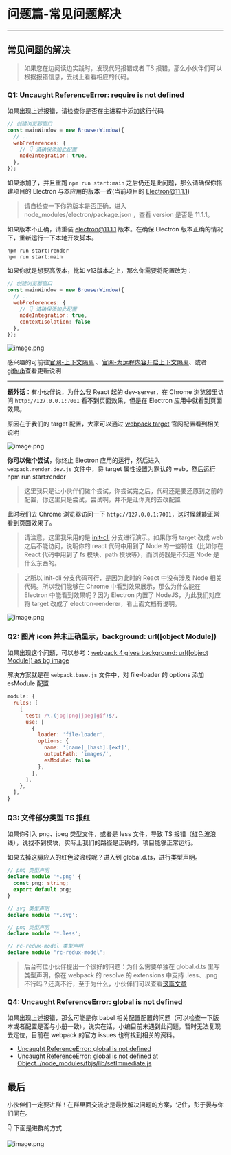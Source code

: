
# 问题篇-常见问题解决
---

## 常见问题的解决

> 如果您在边阅读边实践时，发现代码报错或者 TS 报错，那么小伙伴们可以根据报错信息，去线上看看相应的代码。

### Q1: Uncaught ReferenceError: require is not defined

如果出现上述报错，请检查你是否在主进程中添加这行代码

```js
// 创建浏览器窗口
const mainWindow = new BrowserWindow({
  // ...
  webPreferences: {
    // 👇 请确保添加此配置
    nodeIntegration: true,
  },
});
```

如果添加了，并且重跑 `npm run start:main` 之后仍还是此问题，那么请确保你搭建项目的 Electron 与本应用的版本一致\(当前项目的 <Electron@11.1.1>\)

> 请自检查一下你的版本是否正确，进入 node\_modules/electron/package.json ，查看 version 是否是 11.1.1。

如果版本不正确，请重装 <electron@11.1.1> 版本。在确保 Electron 版本正确的情况下，重新运行一下本地开发脚本。

```
npm run start:render
npm run start:main
```

如果你就是想要高版本，比如 v13版本之上，那么你需要将配置改为：

```js
// 创建浏览器窗口
const mainWindow = new BrowserWindow({
  // ...
  webPreferences: {
    // 👇 请确保添加此配置
    nodeIntegration: true,
    contextIsolation: false
  },
});
```

![image.png](https://p6-juejin.byteimg.com/tos-cn-i-k3u1fbpfcp/3146db129fd344688e5050dbe7e1223d~tplv-k3u1fbpfcp-watermark.image)

感兴趣的可前往[官网-上下文隔离](https://www.electronjs.org/docs/tutorial/context-isolation#%E6%88%91%E8%AF%A5%E5%A6%82%E4%BD%95%E5%90%AF%E7%94%A8%EF%BC%9F) 、[官网-为远程内容开启上下文隔离](https://www.electronjs.org/docs/tutorial/security#3-%E4%B8%BA%E8%BF%9C%E7%A8%8B%E5%86%85%E5%AE%B9%E5%BC%80%E5%90%AF%E4%B8%8A%E4%B8%8B%E6%96%87%E9%9A%94%E7%A6%BB)、或者[github](https://github.com/electron/electron/issues/23506)查看更新说明

---

**题外话**：有小伙伴说，为什么我 React 起的 dev-server，在 Chrome 浏览器里访问 `http://127.0.0.1:7001` 看不到页面效果，但是在 Electron 应用中就看到页面效果。

原因在于我们的 target 配置，大家可以通过 [webpack target](https://webpack.js.org/configuration/target) 官网配置看到相关说明

![image.png](https://p3-juejin.byteimg.com/tos-cn-i-k3u1fbpfcp/ccbf001f2d2244e592eb21f2a152b3c9~tplv-k3u1fbpfcp-watermark.image)

**你可以做个尝试**，你终止 Electron 应用的运行，然后进入 `webpack.render.dev.js` 文件中，将 target 属性设置为默认的 web，然后运行 npm run start:render

> 这里我只是让小伙伴们做个尝试，你尝试完之后，代码还是要还原到之前的配置，你这里只是尝试，尝试啊，并不是让你真的去改配置

此时我们去 Chrome 浏览器访问一下 `http://127.0.0.1:7001`，这时候就能正常看到页面效果了。

> 请注意，这里我采用的是 [init-cli](https://github.com/PDKSophia/visResumeMook/tree/init-cli) 分支进行演示。如果你将 target 改成 web 之后不能访问，说明你的 react 代码中用到了 Node 的一些特性（比如你在 React 代码中用到了 fs 模块、path 模块等），而浏览器是不知道 Node 是什么东西的。

> 之所以 init-cli 分支代码可行，是因为此时的 React 中没有涉及 Node 相关代码。所以我们能够在 Chrome 中看到效果展示，那么为什么能在 Electron 中能看到效果呢？因为 Electron 内置了 NodeJS，为此我们对应将 target 改成了 electron-renderer，看上面文档有说明。

![image.png](https://p1-juejin.byteimg.com/tos-cn-i-k3u1fbpfcp/df005d0f62bb45f1af36164c0a2f7b10~tplv-k3u1fbpfcp-watermark.image)

### Q2: 图片 icon 并未正确显示，background: url\(\[object Module\]\)

如果出现这个问题，可以参考：[webpack 4 gives background: url\(\[object Module\]\) as bg image](https://stackoverflow.com/questions/57671995/webpack-4-gives-background-urlobject-module-as-bg-image)

解决方案就是在 `webpack.base.js` 文件中，对 file-loader 的 options 添加 esModule 配置

```js
module: {
  rules: [
    {
      test: /\.(jpg|png|jpeg|gif)$/,
      use: [
        {
          loader: 'file-loader',
          options: {
            name: '[name]_[hash].[ext]',
            outputPath: 'images/',
            esModule: false
          },
        },
      ],
    },
  ],
}
```

### Q3: 文件部分类型 TS 报红

如果你引入 png、jpeg 类型文件，或者是 less 文件，导致 TS 报错（红色波浪线），说找不到模块，实际上我们的路径是正确的，项目能够正常运行。

如果去掉这膈应人的红色波浪线呢？进入到 global.d.ts，进行类型声明。

```ts
// png 类型声明
declare module '*.png' {
  const png: string;
  export default png;
}

// svg 类型声明
declare module '*.svg';

// png 类型声明
declare module '*.less';

// rc-redux-model 类型声明
declare module 'rc-redux-model';
```

> 后台有位小伙伴提出一个很好的问题：为什么需要单独在 global.d.ts 里写类型声明，像在 webpack 的 resolve 的 extensions 中支持 .less、.png 不行吗？还真不行，至于为什么，小伙伴们可以查看[这篇文章](https://stackoverflow.com/questions/36148639/webpack-not-able-to-import-images-using-express-and-angular2-in-typescript/36151803#36151803)

### Q4: Uncaught ReferenceError: global is not defined

如果出现上述报错，那么可能是你 babel 相关配置配置的问题（可以检查一下版本或者配置是否与小册一致），说实在话，小编目前未遇到此问题，暂时无法复现去定位，目前在 webpack 的官方 issues 也有找到相关的资料。

- [Uncaught ReferenceError: global is not defined](https://github.com/webpack/webpack/issues/10035)
- [Uncaught ReferenceError: global is not defined at Object../node\_modules/fbjs/lib/setImmediate.js](https://stackoverflow.com/questions/58936238/uncaught-referenceerror-global-is-not-defined-at-object-node-modules-fbjs-lib)

## 最后

小伙伴们一定要进群！在群里面交流才是最快解决问题的方案，记住，彭于晏与你们同在。

👇 下面是进群的方式

![image.png](https://p3-juejin.byteimg.com/tos-cn-i-k3u1fbpfcp/0b5e1abe9188411895c45eeeef7ab003~tplv-k3u1fbpfcp-watermark.image)
    